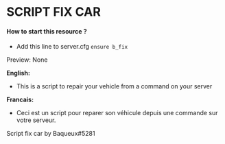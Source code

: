 # SCRIPT FIX CAR

#### How to start this resource ?
   - Add this line to server.cfg `ensure b_fix`

Preview: None

__English:__
   - This is a script to repair your vehicle from a command on your server

__Francais:__
   - Ceci est un script pour reparer son véhicule depuis une commande sur votre serveur.

Script fix car by Baqueux#5281
